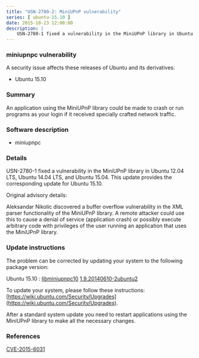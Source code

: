 ```yaml
---
title: "USN-2780-2: MiniUPnP vulnerability"
series: [ ubuntu-15.10 ]
date: 2015-10-23 12:00:00
description: |
    USN-2780-1 fixed a vulnerability in the MiniUPnP library in Ubuntu 12.04 LTS, Ubuntu 14.04 LTS, and Ubuntu 15.04. This update provides the corresponding update for Ubuntu 15.10.
--- 
```

 
### miniupnpc vulnerability

A security issue affects these releases of Ubuntu and its derivatives:

* Ubuntu 15.10

### Summary

An application using the MiniUPnP library could be made to crash or run programs as your login if it received specially crafted network traffic.

### Software description

* miniupnpc 

### Details

USN-2780-1 fixed a vulnerability in the MiniUPnP library in Ubuntu 12.04 LTS, Ubuntu 14.04 LTS, and Ubuntu 15.04. This update provides the corresponding update for Ubuntu 15.10.

Original advisory details:

 Aleksandar Nikolic discovered a buffer overflow vulnerability in the XML parser functionality of the MiniUPnP library. A remote attacker could use this to cause a denial of service (application crash) or possibly execute arbitrary code with privileges of the user running an application that uses the MiniUPnP library. 

### Update instructions

The problem can be corrected by updating your system to the following package version:

Ubuntu 15.10
 : [libminiupnpc10](https://launchpad.net/ubuntu/+source/miniupnpc) <span> [1.9.20140610-2ubuntu2](https://launchpad.net/ubuntu/+source/miniupnpc/1.9.20140610-2ubuntu2) </span> 

To update your system, please follow these instructions: [https://wiki.ubuntu.com/Security/Upgrades](https://wiki.ubuntu.com/Security/Upgrades).

After a standard system update you need to restart applications using the MiniUPnP library to make all the necessary changes. 

### References

 [CVE-2015-6031](http://people.ubuntu.com/~ubuntu-security/cve/CVE-2015-6031)
 
